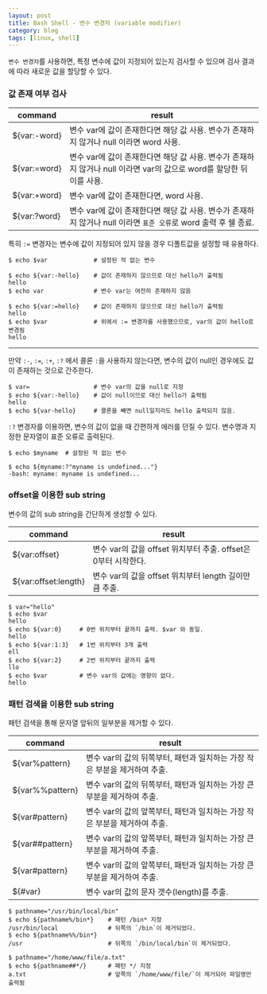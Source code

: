 ```yaml
---
layout: post
title: Bash Shell - 변수 변경자 (variable modifier)
category: blog
tags: [linux, shell]
---
```

`변수 변경자`를 사용하면, 특정 변수에 값이 지정되어 있는지 검사할 수 있으며 검사 결과에 따라 새로운 값을 할당할 수 있다.

<!-- more -->

### 값 존재 여부 검사
|command|result|
|-------|------|
|${var:-word}|변수 var에 값이 존재한다면 해당 값 사용. 변수가 존재하지 않거나 null 이라면 word 사용.|
|${var:=word}|변수 var에 값이 존재한다면 해당 값 사용. 변수가 존재하지 않거나 null 이라면 var의 값으로 word를 할당한 뒤 이를 사용.|
|${var:+word}|변수 var에 값이 존재한다면, word 사용.|
|${var:?word}|변수 var에 값이 존재한다면 해당 값 사용. 변수가 존재하지 않거나 null 이라면 `표준 오류`로 word 출력 후 쉘 종료.|

특히 `:=` 변경자는 변수에 값이 지정되어 있지 않을 경우 디폴트값을 설정할 때 유용하다.


```shell
$ echo $var				# 설정된 적 없는 변수

$ echo ${var:-hello}	# 값이 존재하지 않으므로 대신 hello가 출력됨
hello
$ echo var				# 변수 var는 여전히 존재하지 않음

$ echo ${var:=hello}	# 값이 존재하지 않으므로 대신 hello가 출력됨
hello
$ echo $var				# 위에서 := 변경자를 사용했으므로, var의 값이 hello로 변경됨
hello
```
---
만약 `:-`, `:=`, `:+`, `:?` 에서 콜론 `:`을 사용하지 않는다면, 변수의 값이 null인 경우에도 값이 존재하는 것으로 간주한다.

```shell
$ var=					# 변수 var의 값을 null로 지정
$ echo ${var:-hello}	# 값이 null이므로 대신 hello가 출력됨
hello
$ echo ${var-hello}		# 콜론을 빼면 null일지라도 hello 출력되지 않음.
```

`:?` 변경자를 이용하면, 변수의 값이 없을 때 간편하게 에러를 던질 수 있다. 변수명과 지정한 문자열이 표준 오류로 출력된다.

```shell
$ echo $myname	# 설정된 적 없는 변수

$ echo ${myname:?"myname is undefined..."}
-bash: myname: myname is undefined...
```

### offset을 이용한 sub string
변수의 값의 sub string을 간단하게 생성할 수 있다.

|command|result|
|-------|------|
|${var:offset}|변수 var의 값을 offset 위치부터 추출. offset은 0부터 시작한다.|
|${var:offset:length}|변수 var의 값을 offset 위치부터 length 길이만큼 추출.|

```shell
$ var="hello"
$ echo $var
hello
$ echo ${var:0}		# 0번 위치부터 끝까지 출력. $var 와 동일. 
hello
$ echo ${var:1:3}	# 1번 위치부터 3개 출력
ell
$ echo ${var:2}		# 2번 위치부터 끝까지 출력
llo
$ echo $var			# 변수 var의 값에는 영향이 없다.
hello
```

### 패턴 검색을 이용한 sub string
패턴 검색을 통해 문자열 앞뒤의 일부분을 제거할 수 있다.

|command|result|
|-------|------|
|${var%pattern}|변수 var의 값의 뒤쪽부터, 패턴과 일치하는 가장 작은 부분을 제거하여 추출.|
|${var%%pattern}|변수 var의 값의 뒤쪽부터, 패턴과 일치하는 가장 큰 부분을 제거하여 추출.|
|${var#pattern}|변수 var의 값의 앞쪽부터, 패턴과 일치하는 가장 작은 부분을 제거하여 추출.|
|${var##pattern}|변수 var의 값의 앞쪽부터, 패턴과 일치하는 가장 큰 부분을 제거하여 추출.|
|${var#pattern}|변수 var의 값의 앞쪽부터, 패턴과 일치하는 가장 큰 부분을 제거하여 추출.|
|${#var}|변수 var의 값의 문자 갯수(length)를 추출.|

```shell
$ pathname="/usr/bin/local/bin"
$ echo ${pathname%/bin*}	# 패턴 /bin* 지정
/usr/bin/local				# 뒤쪽의 `/bin`이 제거되었다.
$ echo ${pathname%%/bin*}
/usr						# 뒤쪽의 `/bin/local/bin`이 제거되었다.
```

```shell
$ pathname="/home/www/file/a.txt"
$ echo ${pathname##*/}		# 패턴 */ 지정
a.txt						# 앞쪽의 `/home/www/file/`이 제거되어 파일명만 출력됨
```


